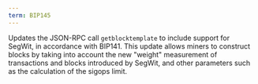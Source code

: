 ```yaml
---
term: BIP145
---
```


Updates the JSON-RPC call `getblocktemplate` to include support for SegWit, in accordance with BIP141. This update allows miners to construct blocks by taking into account the new "weight" measurement of transactions and blocks introduced by SegWit, and other parameters such as the calculation of the sigops limit.